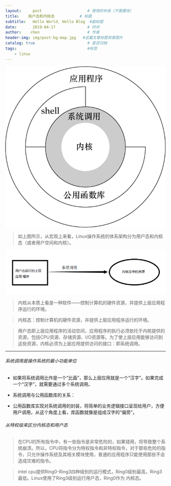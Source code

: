```yaml
---
layout:     post                    # 使用的布局（不需要改）
title:    用户态和内核态           # 标题 
subtitle:   Hello World, Hello Blog  #副标题
date:       2019-04-17              # 时间
author:    chen                     # 作者
header-img: img/post-bg-map.jpg   #这篇文章标题背景图片
catalog: true                       # 是否归档
tags:                               #标签
    - linux
---
```

![image](/img/neihe.png)

> 如上图所示，从宏观上来看，Linux操作系统的体系架构分为用户态和内核态（或者用户空间和内核）。

![image](/img/neihe2.png)

> 内核从本质上看是一种软件——控制计算机的硬件资源，并提供上层应用程序运行的环境。

> 内核态：控制计算机的硬件资源，并提供上层应用程序运行的环境。


> 用户态即上层应用程序的活动空间，应用程序的执行必须依托于内核提供的资源，包括CPU资源、存储资源、I/O资源等。为了使上层应用能够访问到这些资源，内核必须为上层应用提供访问的接口：即系统调用。


---
###### 系统调用是操作系统的最小功能单位
- 如果将系统调用比作是一个“比画”，那么上层应用就是一个“汉字”。如果完成一个“汉字”，就需要通过多个系统调用。

- 系统调用与公用函数库的关系：
- 公用函数库实现对系统调用的封装，将简单的业务逻辑接口呈现给用户，方便用户调用，从这个角度上看，库函数就像是组成汉字的“偏旁”。


###### 从特权级来区分内核态和用户态


> 在CPU的所有指令中，有一些指令是非常危险的，如果错用，将导致整个系统崩溃。所以，CPU将指令分为特权指令和非特权指令，对于那些危险的指令，只允许操作系统及其相关模块使用，普通的应用程序只能使用那些不会造成灾难的指令。

> intel cpu提供Ring0-Ring3四种级别的运行模式，Ring0级别最高，Ring3最低。Linux使用了Ring3级别运行用户态，Ring0作为 内核态。
